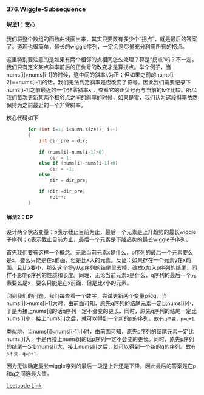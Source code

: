 ### 376.Wiggle-Subsequence

#### 解法1：贪心

我们将整个数组的函数曲线画出来，其实只要数有多少个“拐点”，就是最后的答案了。道理也很简单，最长的wiggle序列，一定会是尽量充分利用所有的拐点。

这里特别要注意的是如果有两个相邻的点相同怎么处理？算是“拐点”吗？不一定。我们只有定义某点斜率前后的正负号的改变才是算拐点。举个例子，当nums[i]>nums[i-1]的时候，这中间的斜率k为正；但如果之前的nums[i-2]==nums[i-1]的话，我们无法判定斜率是否改变了符号。因此我们需要记录下nums[i-1]之前最近的一个非零斜率k'，查看它的正负号再与当前的k作比较。所以我们每次更新某两个相邻点之间的斜率的时候，如果是零，我们认为这段斜率依然保持为之前最近的一个非零斜率。

核心代码如下
```cpp
        for (int i=1; i<nums.size(); i++)
        {
            int dir_pre = dir;
            
            if (nums[i]-nums[i-1]>0)
                dir = 1;
            else if (nums[i]-nums[i-1]<0)
                dir = -1;
            else   
                dir = dir_pre;

            if (dir!=dir_pre)
                ret++;
        }
```

#### 解法2：DP

设计两个状态变量：p表示截止目前为止，最后一个元素是上升趋势的最长wiggle子序列；q表示截止目前为止，最后一个元素是下降趋势的最长wiggle子序列。

首先我们要有这样一个概念。无论当前元素x是什么，p序列的最后一个元素要么是x，要么只能是在x前面、但是比x大的元素。反证：如果存在一个元素y在x前面、且比x要小，那么这个将y从p序列的结尾里去掉、改成x加入p序列的结尾，同样不影响p序列的性质和长度。同理，无论当前元素x是什么，q序列的最后一个元素要么是x，要么只能是在x前面、但是比x小的元素。

回到我们的问题。我们每查看一个数字，尝试更新两个变量p和q。当nums[i]>nums[i-1]大时，由前面可知，原先q序列的结尾元素一定比nums[i]小，于是再接上nums[i]的话q序列一定不会变的更长。同时，原先q序列的结尾一定比nums[i]小，接上nums[i]之后，就可以得到一个新的p的序列。故有```q不变，p=q+1```.

类似地，当nums[i]<nums[i-1]小时，由前面可知，原先p序列的结尾元素一定比nums[i]大，于是再接上nums[i]的话p序列一定不会变的更长。同时，原先p序列的结尾一定比nums[i]大，接上nums[i]之后，就可以得到一个新的q的序列。故有```p不变，q=p+1```.

因为无法确定最长wiggle序列的最后一段是上升还是下降，因此最后的答案是在p和q之间选最大值。


[Leetcode Link](https://leetcode.com/problems/wiggle-subsequence)
